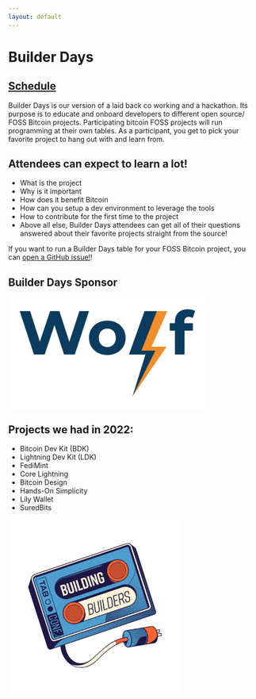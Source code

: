 ```yaml
---
layout: default
---
```


# Builder Days

## [Schedule](https://github.com/orgs/TABConf/projects/1/views/5)

Builder Days is our version of a laid back co working and a hackathon. Its purpose is to educate and onboard developers to different open source/ FOSS Bitcoin projects. Participating bitcoin FOSS projects will run programming at their own tables. As a participant, you get to pick your favorite project to hang out with and learn from.


## Attendees can expect to learn a lot!

- What is the project
- Why is it important
- How does it benefit Bitcoin
- How can you setup a dev environment to leverage the tools
- How to contribute for the first time to the project
- Above all else, Builder Days attendees can get all of their questions answered about their favorite projects straight from the source!

If you want to run a Builder Days table for your FOSS Bitcoin project, you can [open a GitHub issue!](https://github.com/TABConf/2023.tabconf.com/issues/new?assignees=&labels=Builder+Day+Project&template=builder-day-project-submission.md&title=)!

## Builder Days Sponsor

<a href="https://wolfnyc.com/"><img align="center" width="400" src="assets/img/sponsors/910x512/wolf-logo.png"></a>

## Projects we had in 2022:

- Bitcoin Dev Kit (BDK)
- Lightning Dev Kit (LDK)
- FediMint
- Core Lightning
- Bitcoin Design
- Hands-On Simplicity
- Lily Wallet
- SuredBits

<img align="center" width="350" src="assets/img/nogood/512x512/NG_Stickers_BuildingBuilders_Color.png">
